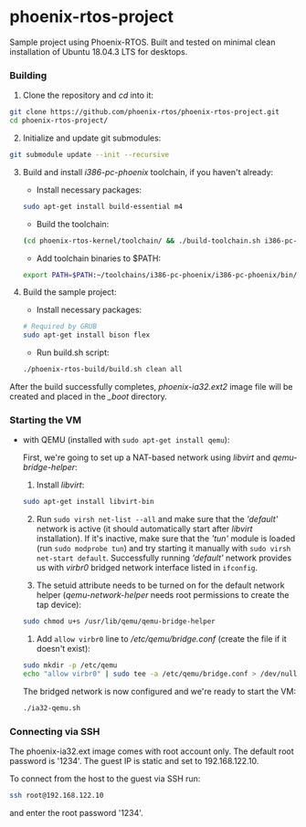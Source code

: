 # phoenix-rtos-project

Sample project using Phoenix-RTOS. Built and tested on minimal clean installation of Ubuntu 18.04.3 LTS for desktops.

### Building

1. Clone the repository and *cd* into it:
```bash
git clone https://github.com/phoenix-rtos/phoenix-rtos-project.git
cd phoenix-rtos-project/
```

2. Initialize and update git submodules:
```bash
git submodule update --init --recursive
```

3. Build and install *i386-pc-phoenix* toolchain, if you haven't already:
   - Install necessary packages:
	```bash
	sudo apt-get install build-essential m4
	```
   - Build the toolchain:
	```bash
	(cd phoenix-rtos-kernel/toolchain/ && ./build-toolchain.sh i386-pc-phoenix ~/toolchains/i386-pc-phoenix)
	```
   - Add toolchain binaries to $PATH:
	```bash
	export PATH=$PATH:~/toolchains/i386-pc-phoenix/i386-pc-phoenix/bin/
	```

4. Build the sample project:
   - Install necessary packages:
	```bash
	# Required by GRUB
	sudo apt-get install bison flex
	```
   - Run build.sh script:
	```bash
	./phoenix-rtos-build/build.sh clean all
	```

After the build successfully completes, *phoenix-ia32.ext2* image file will be created and placed in the *_boot* directory.

### Starting the VM

- with QEMU (installed with ```sudo apt-get install qemu```):

	First, we're going to set up a NAT-based network using *libvirt* and *qemu-bridge-helper*:

	1. Install *libvirt*:
	```bash
	sudo apt-get install libvirt-bin
	```

	2. Run ```sudo virsh net-list --all``` and make sure that the *'default'* network is active (it should automatically start after *libvirt* installation). If it's inactive, make sure that the *'tun'* module is loaded (run ```sudo modprobe tun```) and try starting it manually with ```sudo virsh net-start default```. Successfully running *'default'* network provides us with *virbr0* bridged network interface listed in ```ifconfig```.

	3. The setuid attribute needs to be turned on for the default network helper (*qemu-network-helper* needs root permissions to create the tap device):
	```bash
	sudo chmod u+s /usr/lib/qemu/qemu-bridge-helper
	```
	
	1. Add ```allow virbr0``` line to */etc/qemu/bridge.conf* (create the file if it doesn't exist):
	```bash
	sudo mkdir -p /etc/qemu
	echo "allow virbr0" | sudo tee -a /etc/qemu/bridge.conf > /dev/null
	```

	The bridged network is now configured and we're ready to start the VM:
   
	```bash
	./ia32-qemu.sh
	```

### Connecting via SSH

The phoenix-ia32.ext image comes with root account only. The default root password is '1234'. The guest IP is static and set to 192.168.122.10.

To connect from the host to the guest via SSH run:
```bash
ssh root@192.168.122.10
```

and enter the root password '1234'.
